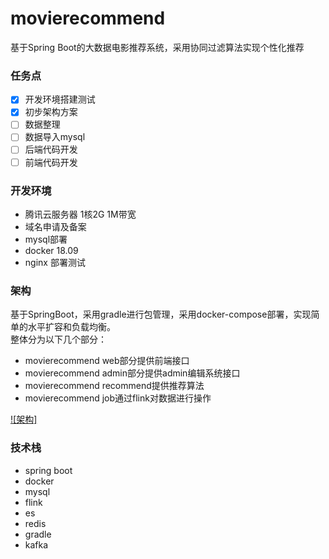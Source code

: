 # movierecommend
基于Spring Boot的大数据电影推荐系统，采用协同过滤算法实现个性化推荐

### 任务点
- [x] 开发环境搭建测试
- [x] 初步架构方案
- [ ] 数据整理
- [ ] 数据导入mysql
- [ ] 后端代码开发
- [ ] 前端代码开发

### 开发环境
* 腾讯云服务器 1核2G 1M带宽
* 域名申请及备案
* mysql部署
* docker 18.09
* nginx 部署测试

### 架构
基于SpringBoot，采用gradle进行包管理，采用docker-compose部署，实现简单的水平扩容和负载均衡。  
整体分为以下几个部分：  
* movierecommend web部分提供前端接口
* movierecommend admin部分提供admin编辑系统接口
* movierecommend recommend提供推荐算法
* movierecommend job通过flink对数据进行操作

[![架构]](http://ydschool-online.nos.netease.com/1582746970143Snipaste_2020-02-26_22-19-39.png)

### 技术栈
* spring boot
* docker
* mysql
* flink
* es
* redis
* gradle
* kafka


